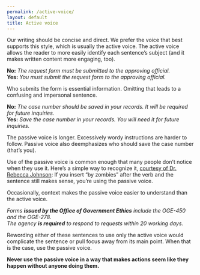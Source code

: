 ```yaml
---
permalink: /active-voice/
layout: default
title: Active voice
---
```

Our writing should be concise and direct. We prefer the voice that best supports this style, which is usually the active voice. The active voice allows the reader to more easily identify each sentence’s subject (and it makes written content more engaging, too).

**No:** *The request form must be submitted to the approving official.*  
**Yes:** *You must submit the request form to the approving official.*  

Who submits the form is essential information. Omitting that leads to a confusing and impersonal sentence.

**No:** *The case number should be saved in your records. It will be required for future inquiries.*  
**Yes:** *Save the case number in your records. You will need it for future inquiries.*  

The passive voice is longer. Excessively wordy instructions are harder to follow. Passive voice also deemphasizes who should save the case number (that’s you).

Use of the passive voice is common enough that many people don’t notice when they use it. Here’s a simple way to recognize it, [courtesy of Dr. Rebecca Johnson](https://twitter.com/johnsonr/status/259012668298506240): If you insert “by zombies” after the verb and the sentence still makes sense, you’re using the passive voice.

Occasionally, context makes the passive voice easier to understand than the active voice.

*Forms __issued by the Office of Government Ethics__ include the OGE-450 and the OGE-278.*  
*The agency __is required__ to respond to requests within 20 working days.*  

Rewording either of these sentences to use only the active voice would complicate the sentence or pull focus away from its main point. When that is the case, use the passive voice.

**Never use the passive voice in a way that makes actions seem like they happen without anyone doing them.**
